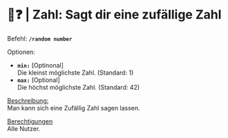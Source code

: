 # 🔢❓ | Zahl: Sagt dir eine zufällige Zahl

Befehl: **`/random number`**

Optionen:
- **`min:`** [Optinonal]  
  Die kleinst möglichste Zahl. (Standard: 1)
- **`max:`** [Optional]  
  Die höchst möglichste Zahl. (Standard: 42)

<u>Beschreibung:</u>  
 Man kann sich eine Zufällig Zahl sagen lassen.

<u>Berechtigungen</u>  
 Alle Nutzer.